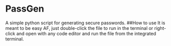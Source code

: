 # PassGen
A simple python script for generating secure passwords.
##How to use
It is meant to be easy AF, just double-click the file to run in the terminal or right-click and open with any code editor and run the file from the integrated terminal.
